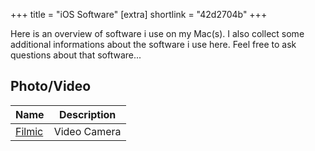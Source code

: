 +++
title = "iOS Software"
[extra]
shortlink = "42d2704b"
+++

Here is an overview of software i use on my Mac(s). I also collect some additional
informations about the software i use here. Feel free to ask questions about that
software...

## Photo/Video

<table>
	<thead>
		<tr><th>Name</th><th>Description</th></tr>
	</thead>
	<tbody>
		<tr>
			<td><a href="http://www.filmicpro.com">Filmic</a></td>
			<td>Video Camera</td>
		</tr>
	</tbody>
</table>
